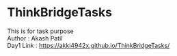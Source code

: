# ThinkBridgeTasks
This is for task purpose
<br>
Author : Akash Patil
<br>
Day1 Link : https://akki4942x.github.io/ThinkBridgeTasks/
